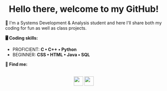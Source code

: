 <h1 align="center">Hello there, welcome to my GitHub!</h1>

📖 I'm a Systems Development & Analysis student and here I'll share both my coding for fun as well as class projects.

**🖥️ Coding skills:**
* PROFICIENT: **C • C++ • Python**
* BEGINNER: **CSS • HTML • Java • SQL**

**🔎 Find me:**
<p align="center">
  <br/><a href="https://www.instagram.com/mateuszcalderon/"><img src="https://cdn.jsdelivr.net/npm/simple-icons@3.0.1/icons/instagram.svg" width="30" height="30"/></a>
  <a href="https://www.linkedin.com/in/mateuszcalderonreis/"><img src="https://cdn.jsdelivr.net/npm/simple-icons@3.0.1/icons/linkedin.svg" width="30" height="30"/></a>
</p>
